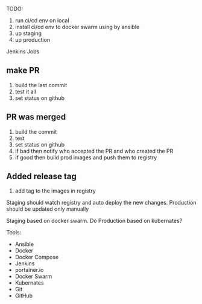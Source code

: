 
TODO:
1. run ci/cd env on local
2. install ci/cd env to docker swarm using by ansible
3. up staging
4. up production



Jenkins Jobs

make PR 
-----
1. build the last commit
2. test it all
3. set status on github


PR was merged
----
1. build the commit
2. test 
3. set status on github
4. if bad then notify who accepted the PR and who created the PR
5. if good then build prod images and push them to registry


Added release tag
----
1. add tag to the images in registry


Staging should watch registry and auto deploy the new changes.
Production should be updated only manually 


Staging based on docker swarm.
Do Production based on kubernates?

Tools:
- Ansible
- Docker
- Docker Compose
- Jenkins
- portainer.io
- Docker Swarm
- Kubernates
- Git
- GitHub


